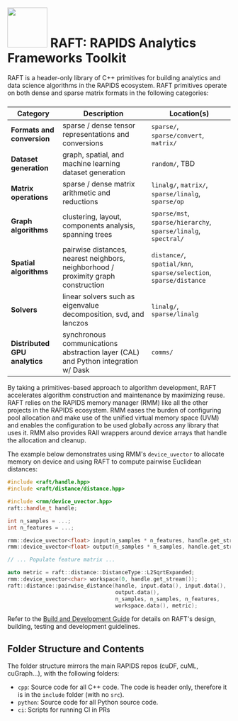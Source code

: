# <div align="left"><img src="https://rapids.ai/assets/images/rapids_logo.png" width="90px"/>&nbsp;RAFT: RAPIDS Analytics Frameworks Toolkit</div>

RAFT is a header-only library of C++ primitives for building analytics and data science algorithms in the RAPIDS ecosystem. RAFT primitives operate on both dense and sparse matrix formats in the following categories:

##### 
| Category | Description | Location(s) |
| --- | --- | -- |
| **Formats and conversion** | sparse / dense tensor representations and conversions | `sparse/`, `sparse/convert`, `matrix/` |
| **Dataset generation** | graph, spatial, and machine learning dataset generation | `random/`, TBD |
| **Matrix operations** | sparse / dense matrix arithmetic and reductions | `linalg/`, `matrix/`, `sparse/linalg`, `sparse/op`|
| **Graph algorithms** | clustering, layout, components analysis, spanning trees | `sparse/mst`, `sparse/hierarchy`, `sparse/linalg`, `spectral/` |
| **Spatial algorithms** | pairwise distances, nearest neighbors, neighborhood / proximity graph construction | `distance/`, `spatial/knn`, `sparse/selection`, `sparse/distance` |
| **Solvers** | linear solvers such as eigenvalue decomposition, svd, and lanczos | `linalg/`, `sparse/linalg` |
| **Distributed GPU analytics** | synchronous communications abstraction layer (CAL) and Python integration w/ Dask | `comms/` |

By taking a primitives-based approach to algorithm development, RAFT accelerates algorithm construction and maintenance 
by maximizing reuse. RAFT relies on the RAPIDS memory manager (RMM) like all the other projects in the RAPIDS ecosystem.
RMM eases the burden of configuring pool allocation and make use of the unified virtual memory space (UVM) and enables
the configuration to be used globally across any library that uses it. RMM also provides RAII wrappers around device 
arrays that handle the allocation and cleanup. 

The example below demonstrates using RMM's `device_uvector` to allocate memory on device and using RAFT to compute
pairwise Euclidean distances:
```c++
#include <raft/handle.hpp>
#include <raft/distance/distance.hpp>

#include <rmm/device_uvector.hpp>
raft::handle_t handle;

int n_samples = ...;
int n_features = ...;

rmm::device_uvector<float> input(n_samples * n_features, handle.get_stream());
rmm::device_uvector<float> output(n_samples * n_samples, handle.get_stream());

// ... Populate feature matrix ...

auto metric = raft::distance::DistanceType::L2SqrtExpanded;
rmm::device_uvector<char> workspace(0, handle.get_stream());
raft::distance::pairwise_distance(handle, input.data(), input.data(),
                                  output.data(),
                                  n_samples, n_samples, n_features,
                                  workspace.data(), metric);
```

Refer to the [Build and Development Guide](BUILD.md) for details on RAFT's design, building, testing and development guidelines.

## Folder Structure and Contents

The folder structure mirrors the main RAPIDS repos (cuDF, cuML, cuGraph...), with the following folders:

- `cpp`: Source code for all C++ code. The code is header only, therefore it is in the `include` folder (with no `src`).
- `python`: Source code for all Python source code.
- `ci`: Scripts for running CI in PRs


